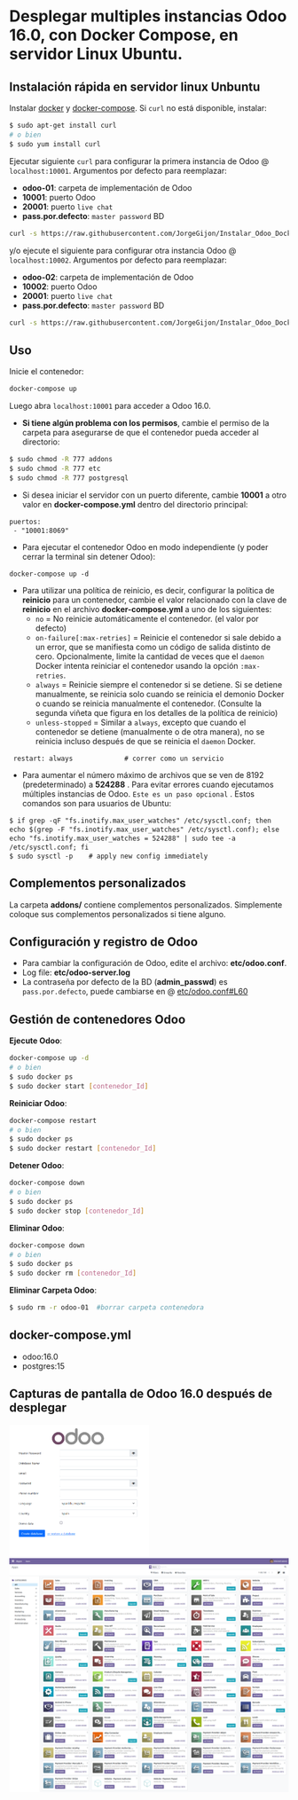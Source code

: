# Desplegar multiples instancias Odoo 16.0, con Docker Compose, en servidor Linux Ubuntu.

## Instalación rápida en servidor linux Unbuntu

Instalar [docker](https://docs.docker.com/get-docker/) y [docker-compose](https://docs.docker.com/compose/install/).
Si `curl` no está disponible, instalar:
``` bash
$ sudo apt-get install curl
# o bien
$ sudo yum install curl
```
Ejecutar siguiente `curl` para configurar la primera instancia de Odoo @ `localhost:10001`. Argumentos por defecto para reemplazar:
* **odoo-01**: carpeta de implementación de Odoo
* **10001**:    puerto Odoo
* **20001**:    puerto `live chat`
* **pass.por.defecto**:    `master password` BD
``` bash
curl -s https://raw.githubusercontent.com/JorgeGijon/Instalar_Odoo_Docker_Compose/main/run.sh | sudo bash -s odoo-01 10001 20001 pass.por.defecto
```

y/o ejecute el siguiente para configurar otra instancia Odoo @ `localhost:10002`. Argumentos por defecto para reemplazar:
* **odoo-02**: carpeta de implementación de Odoo
* **10002**:    puerto Odoo
* **20001**:    puerto `live chat`
* **pass.por.defecto**:    `master password` BD
``` bash  run.sh
curl -s https://raw.githubusercontent.com/JorgeGijon/Instalar_Odoo_Docker_Compose/main/run.sh | sudo bash -s odoo-02 10002 20001 pass.por.defecto
```

## Uso

Inicie el contenedor:
``` sh
docker-compose up
```
Luego abra `localhost:10001` para acceder a Odoo 16.0.

- **Si tiene algún problema con los permisos**, cambie el permiso de la carpeta para asegurarse de que el contenedor pueda acceder al directorio:

``` sh
$ sudo chmod -R 777 addons
$ sudo chmod -R 777 etc
$ sudo chmod -R 777 postgresql
```

- Si desea iniciar el servidor con un puerto diferente, cambie **10001** a otro valor en **docker-compose.yml** dentro del directorio principal:

```
puertos:
 - "10001:8069"
```

- Para ejecutar el contenedor Odoo en modo independiente (y poder cerrar la terminal sin detener Odoo):

```
docker-compose up -d
```

- Para utilizar una política de reinicio, es decir, configurar la política de **reinicio** para un contenedor, cambie el valor relacionado con la clave de **reinicio** en el archivo **docker-compose.yml** a uno de los siguientes:
   - `no` =	No reinicie automáticamente el contenedor. (el valor por defecto)
   - `on-failure[:max-retries]` = Reinicie el contenedor si sale debido a un error, que se manifiesta como un código de salida distinto de cero. Opcionalmente, limite la cantidad de veces que el `daemon` Docker intenta reiniciar el contenedor usando la opción `:max-retries`.
  - `always` =	Reinicie siempre el contenedor si se detiene. Si se detiene manualmente, se reinicia solo cuando se reinicia el demonio Docker o cuando se reinicia manualmente el contenedor. (Consulte la segunda viñeta que figura en los detalles de la política de reinicio)
  - `unless-stopped`	= Similar a `always`, excepto que cuando el contenedor se detiene (manualmente o de otra manera), no se reinicia incluso después de que se reinicia el `daemon` Docker.
```
 restart: always             # correr como un servicio
```

- Para aumentar el número máximo de archivos que se ven de 8192 (predeterminado) a **524288** . Para evitar errores cuando ejecutamos múltiples instancias de Odoo. `Este es un paso opcional` . Estos comandos son para usuarios de Ubuntu:

```
$ if grep -qF "fs.inotify.max_user_watches" /etc/sysctl.conf; then echo $(grep -F "fs.inotify.max_user_watches" /etc/sysctl.conf); else echo "fs.inotify.max_user_watches = 524288" | sudo tee -a /etc/sysctl.conf; fi
$ sudo sysctl -p    # apply new config immediately
``` 

## Complementos personalizados

La carpeta **addons/** contiene complementos personalizados. Simplemente coloque sus complementos personalizados si tiene alguno.

## Configuración y registro de Odoo

* Para cambiar la configuración de Odoo, edite el archivo: **etc/odoo.conf**.
* Log file: **etc/odoo-server.log**
* La contraseña por defecto de la BD (**admin_passwd**) es `pass.por.defecto`, puede cambiarse en @ [etc/odoo.conf#L60](/etc/odoo.conf#L60)

## Gestión de contenedores Odoo

**Ejecute Odoo**:

``` bash
docker-compose up -d
# o bien
$ sudo docker ps
$ sudo docker start [contenedor_Id]
```

**Reiniciar Odoo**:
``` bash
docker-compose restart
# o bien
$ sudo docker ps
$ sudo docker restart [contenedor_Id]
```

**Detener Odoo**:
``` bash
docker-compose down
# o bien
$ sudo docker ps
$ sudo docker stop [contenedor_Id]
```

**Eliminar Odoo**:
``` bash
docker-compose down
# o bien
$ sudo docker ps
$ sudo docker rm [contenedor_Id]
```

**Eliminar Carpeta Odoo**:
``` bash
$ sudo rm -r odoo-01  #borrar carpeta contenedora
```

<!--
## Live chat

En [docker-compose.yml#L21](docker-compose.yml#L21), expusimos el puerto **20001** para chat.

Configuración [nginx](https://www.nginx.com/resources/wiki/start/topics/tutorials/install/) para activar la función de chat (en producción):

``` conf
#...
server {
    #...
    location /longpolling/ {
        proxy_pass http://0.0.0.0:20001/longpolling/;
    }
    #...
}
#...
```
-->

## docker-compose.yml

* odoo:16.0
* postgres:15

## Capturas de pantalla de Odoo 16.0 después de desplegar

<img src="screenshots/odoo-16-welcome-screenshot.png" width="50%" style="margin:0 auto 0 auto;">

<img src="screenshots/odoo-16-apps-screenshot.png" width="100%">

<!--
<img src="screenshots/odoo-16-sales-screen.png" width="100%">

<img src="screenshots/odoo-16-product-form.png" width="100%">
-->